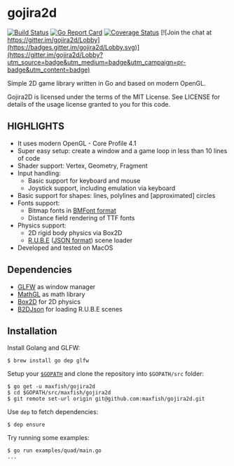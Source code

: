 # gojira2d

[![Build Status](https://travis-ci.org/maxfish/gojira2d.svg?branch=master)](https://travis-ci.org/maxfish/gojira2d)
[![Go Report Card](https://goreportcard.com/badge/github.com/maxfish/gojira2d)](https://goreportcard.com/report/github.com/maxfish/gojira2d)
[![Coverage Status](https://coveralls.io/repos/github/maxfish/gojira2d/badge.svg?branch=master)](https://coveralls.io/github/maxfish/gojira2d?branch=master)
[![Join the chat at https://gitter.im/gojira2d/Lobby](https://badges.gitter.im/gojira2d/Lobby.svg)](https://gitter.im/gojira2d/Lobby?utm_source=badge&utm_medium=badge&utm_campaign=pr-badge&utm_content=badge)

Simple 2D game library written in Go and based on modern OpenGL.

Gojira2D is licensed under the terms of the MIT License. See LICENSE for details of the usage license granted to you for this code.

## HIGHLIGHTS

* It uses modern OpenGL - Core Profile 4.1
* Super easy setup: create a window and a game loop in less than 10 lines of code
* Shader support: Vertex, Geometry, Fragment
* Input handling:
  * Basic support for keyboard and mouse
  * Joystick support, including emulation via keyboard
* Basic support for shapes: lines, polylines and [approximated] circles
* Fonts support:
  * Bitmap fonts in [BMFont format](http://www.angelcode.com/products/bmfont/doc/file_format.html)
  * Distance field rendering of TTF fonts
* Physics support:
  * 2D rigid body physics via Box2D
  * [R.U.B.E](https://www.iforce2d.net/rube/) ([JSON format](https://www.iforce2d.net/rube/json-structure)) scene loader
* Developed and tested on MacOS

## Dependencies

* [GLFW](https://github.com/go-gl/glfw) as window manager
* [MathGL](https://github.com/go-gl/mathgl) as math library
* [Box2D](https://github.com/ByteArena/box2d) for 2D physics
* [B2DJson](https://github.com/maxfish/go-b2dJson) for loading R.U.B.E scenes

## Installation

Install Golang and GLFW:

    $ brew install go dep glfw

Setup your [`$GOPATH`](https://golang.org/doc/code.html#GOPATH) and clone the
repository into `$GOPATH/src` folder:

    $ go get -u maxfish/gojira2d
    $ cd $GOPATH/src/maxfish/gojira2d
    $ git remote set-url origin git@github.com:maxfish/gojira2d.git

Use `dep` to fetch dependencies:

    $ dep ensure

Try running some examples:

    $ go run examples/quad/main.go
    ...
